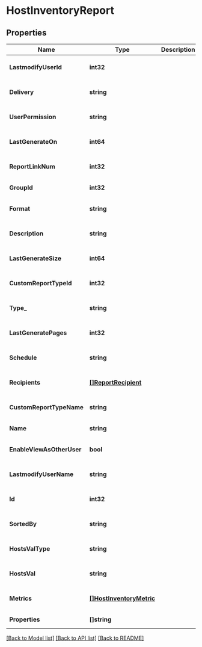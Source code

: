 # HostInventoryReport

## Properties
Name | Type | Description | Notes
------------ | ------------- | ------------- | -------------
**LastmodifyUserId** | **int32** |  | [optional] [default to null]
**Delivery** | **string** |  | [optional] [default to null]
**UserPermission** | **string** |  | [optional] [default to null]
**LastGenerateOn** | **int64** |  | [optional] [default to null]
**ReportLinkNum** | **int32** |  | [optional] [default to null]
**GroupId** | **int32** |  | [default to null]
**Format** | **string** |  | [optional] [default to null]
**Description** | **string** |  | [optional] [default to null]
**LastGenerateSize** | **int64** |  | [optional] [default to null]
**CustomReportTypeId** | **int32** |  | [optional] [default to null]
**Type_** | **string** |  | [optional] [default to null]
**LastGeneratePages** | **int32** |  | [optional] [default to null]
**Schedule** | **string** |  | [optional] [default to null]
**Recipients** | [**[]ReportRecipient**](ReportRecipient.md) |  | [optional] [default to null]
**CustomReportTypeName** | **string** |  | [optional] [default to null]
**Name** | **string** |  | [default to null]
**EnableViewAsOtherUser** | **bool** |  | [optional] [default to null]
**LastmodifyUserName** | **string** |  | [optional] [default to null]
**Id** | **int32** |  | [optional] [default to null]
**SortedBy** | **string** |  | [optional] [default to null]
**HostsValType** | **string** |  | [optional] [default to null]
**HostsVal** | **string** |  | [optional] [default to null]
**Metrics** | [**[]HostInventoryMetric**](HostInventoryMetric.md) |  | [optional] [default to null]
**Properties** | **[]string** |  | [default to null]

[[Back to Model list]](../README.md#documentation-for-models) [[Back to API list]](../README.md#documentation-for-api-endpoints) [[Back to README]](../README.md)


